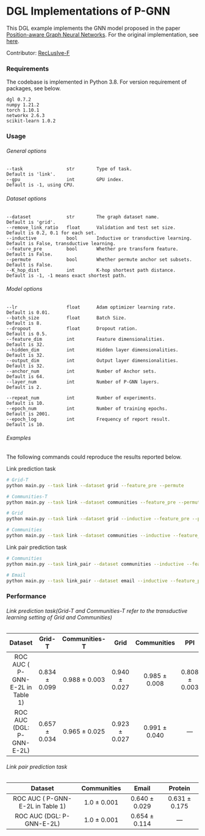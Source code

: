 # DGL Implementations of P-GNN

This DGL example implements the GNN model proposed in the paper [Position-aware Graph Neural Networks](http://proceedings.mlr.press/v97/you19b/you19b.pdf). For the original implementation, see [here](https://github.com/JiaxuanYou/P-GNN).

Contributor: [RecLusIve-F](https://github.com/RecLusIve-F)

### Requirements

The codebase is implemented in Python 3.8. For version requirement of packages, see below.

```
dgl 0.7.2
numpy 1.21.2
torch 1.10.1
networkx 2.6.3
scikit-learn 1.0.2
```

### Usage

###### General options

```
--task                str        Type of task.                           Default is 'link'.
--gpu                 int        GPU index.                              Default is -1, using CPU.
```

###### Dataset options

```
--dataset             str        The graph dataset name.                 Default is 'grid'.
--remove_link_ratio   float      Validation and test set size.           Default is 0.2, 0.1 for each set.
--inductive           bool       Inductive or transductive learning.     Default is False, transductive learning.
--feature_pre         bool       Whether pre transform feature.          Default is False.
--permute             bool       Whether permute anchor set subsets.     Default is False.
--K_hop_dist          int        K-hop shortest path distance.           Default is -1, -1 means exact shortest path.
```

###### Model options

```
--lr                  float      Adam optimizer learning rate.           Default is 0.01.
--batch_size          float      Batch Size.                             Default is 8.
--dropout             float      Dropout ration.                         Default is 0.5.
--feature_dim         int        Feature dimensionalities.               Default is 32.
--hidden_dim          int        Hidden layer dimensionalities.          Default is 32.
--output_dim          int        Output layer dimensionalities.          Default is 32.
--anchor_num          int        Number of Anchor sets.                  Default is 64.
--layer_num           int        Number of P-GNN layers.                 Default is 2.

--repeat_num          int        Number of experiments.                  Default is 10.
--epoch_num           int        Number of training epochs.              Default is 2001.
--epoch_log           int        Frequency of report result.             Default is 10.
```

###### Examples

The following commands could reproduce the results reported below.

Link prediction task

```bash
# Grid-T
python main.py --task link --dataset grid --feature_pre --permute

# Communities-T
python main.py --task link --dataset communities --feature_pre --permute

# Grid
python main.py --task link --dataset grid --inductive --feature_pre --permute

# Communities
python main.py --task link --dataset communities --inductive --feature_pre --permute
```

Link pair prediction task

```bash
# Communities
python main.py --task link_pair --dataset communities --inductive --feature_pre --permute

# Email
python main.py --task link_pair --dataset email --inductive --feature_pre --permute
```

### Performance

###### Link prediction task(Grid-T and Communities-T refer to the transductive learning setting of Grid and Communities)

|             Dataset              |    Grid-T     | Communities-T |     Grid      |  Communities  |      PPI      |
| :------------------------------: | :-----------: | :-----------: | :-----------: | :-----------: | :-----------: |
| ROC AUC ( P-GNN-E-2L in Table 1) | 0.834 ± 0.099 | 0.988 ± 0.003 | 0.940 ± 0.027 | 0.985 ± 0.008 | 0.808 ± 0.003 |
|    ROC AUC (DGL: P-GNN-E-2L)     | 0.657 ± 0.034 | 0.965 ± 0.025 | 0.923 ± 0.027 | 0.991 ± 0.040 |       —       |

###### Link pair prediction task

|             Dataset              | Communities |     Email     |    Protein    |
| :------------------------------: | :---------: | :-----------: | :-----------: |
| ROC AUC ( P-GNN-E-2L in Table 1) | 1.0 ± 0.001 | 0.640 ± 0.029 | 0.631 ± 0.175 |
|    ROC AUC (DGL: P-GNN-E-2L)     | 1.0 ± 0.001 | 0.654 ± 0.114 |       —       |
